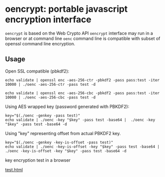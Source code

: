 # oencrypt: portable javascript encryption interface

`oencrypt` is based on the Web Crypto API
`oencrypt` interface may run in a browser or at command line
`oenc` command line is compatible with subset of openssl command line encryption.

## Usage

Open SSL compatible (pbkdf2):
```
echo validate | openssl enc -aes-256-ctr -pbkdf2 -pass pass:test -iter 10000 | ./oenc -aes-256-ctr -pass test -d
```

```
echo validate | openssl enc -aes-256-cbc -pbkdf2 -pass pass:test -iter 10000 | ./oenc -aes-256-cbc -pass test -d
```

Using AES wrapped key (password generated with PBKDF2):

```
key="$(./oenc -genkey -pass test)"
echo validate | ./oenc -key "$key" -pass test -base64 |  ./oenc -key "$key" -pass test -base64 -d
```

Using "key" representing offset from actual PBKDF2 key.

```
key="$(./oenc -genkey -key-is-offset -pass test)"
echo validate | ./oenc -key-is-offset -key "$key" -pass test -base64 |  ./oenc -key-is-offset -key "$key" -pass test -base64 -d
```

key encryption test in a browser

[test.html](https://dmahurin.github.io/oencrypt/test.html)
